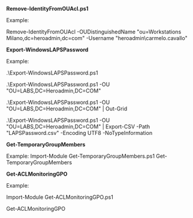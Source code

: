 
**Remove-IdentityFromOUAcl.ps1**

Example:

Remove-IdentityFromOUAcl -OUDistinguishedName "ou=Workstations Milano,dc=heroadmin,dc=com" -Username "heroadmin\carmelo.cavallo"


**Export-WindowsLAPSPassword**

Example:

.\Export-WindowsLAPSPassword.ps1

.\Export-WindowsLAPSPassword.ps1 -OU "OU=LABS,DC=Heroadmin,DC=COM" 

.\Export-WindowsLAPSPassword.ps1 -OU "OU=LABS,DC=Heroadmin,DC=COM" | Out-Grid

.\Export-WindowsLAPSPassword.ps1 -OU "OU=LABS,DC=Heroadmin,DC=COM" | Export-CSV -Path "LAPSPassword.csv" -Encoding UTF8 -NoTypeInformation


**Get-TemporaryGroupMembers**

Example:
Import-Module Get-TemporaryGroupMembers.ps1
Get-TemporaryGroupMembers



**Get-ACLMonitoringGPO**

Example:

Import-Module Get-ACLMonitoringGPO.ps1

Get-ACLMonitoringGPO




